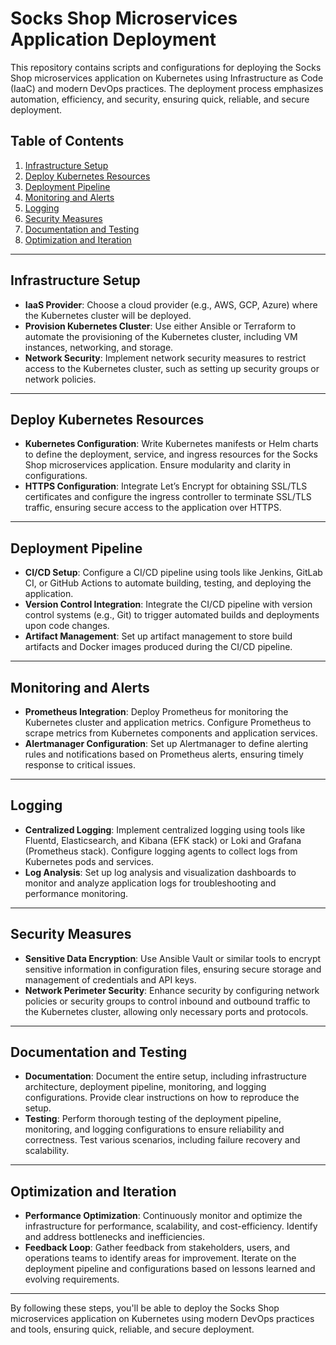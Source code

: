 # Socks Shop Microservices Application Deployment

This repository contains scripts and configurations for deploying the Socks Shop microservices application on Kubernetes using Infrastructure as Code (IaaC) and modern DevOps practices. The deployment process emphasizes automation, efficiency, and security, ensuring quick, reliable, and secure deployment.

## Table of Contents

1. [Infrastructure Setup](#infrastructure-setup)
2. [Deploy Kubernetes Resources](#deploy-kubernetes-resources)
3. [Deployment Pipeline](#deployment-pipeline)
4. [Monitoring and Alerts](#monitoring-and-alerts)
5. [Logging](#logging)
6. [Security Measures](#security-measures)
7. [Documentation and Testing](#documentation-and-testing)
8. [Optimization and Iteration](#optimization-and-iteration)

---

## Infrastructure Setup

- **IaaS Provider**: Choose a cloud provider (e.g., AWS, GCP, Azure) where the Kubernetes cluster will be deployed.
- **Provision Kubernetes Cluster**: Use either Ansible or Terraform to automate the provisioning of the Kubernetes cluster, including VM instances, networking, and storage.
- **Network Security**: Implement network security measures to restrict access to the Kubernetes cluster, such as setting up security groups or network policies.

---

## Deploy Kubernetes Resources

- **Kubernetes Configuration**: Write Kubernetes manifests or Helm charts to define the deployment, service, and ingress resources for the Socks Shop microservices application. Ensure modularity and clarity in configurations.
- **HTTPS Configuration**: Integrate Let’s Encrypt for obtaining SSL/TLS certificates and configure the ingress controller to terminate SSL/TLS traffic, ensuring secure access to the application over HTTPS.

---

## Deployment Pipeline

- **CI/CD Setup**: Configure a CI/CD pipeline using tools like Jenkins, GitLab CI, or GitHub Actions to automate building, testing, and deploying the application.
- **Version Control Integration**: Integrate the CI/CD pipeline with version control systems (e.g., Git) to trigger automated builds and deployments upon code changes.
- **Artifact Management**: Set up artifact management to store build artifacts and Docker images produced during the CI/CD pipeline.

---

## Monitoring and Alerts

- **Prometheus Integration**: Deploy Prometheus for monitoring the Kubernetes cluster and application metrics. Configure Prometheus to scrape metrics from Kubernetes components and application services.
- **Alertmanager Configuration**: Set up Alertmanager to define alerting rules and notifications based on Prometheus alerts, ensuring timely response to critical issues.

---

## Logging

- **Centralized Logging**: Implement centralized logging using tools like Fluentd, Elasticsearch, and Kibana (EFK stack) or Loki and Grafana (Prometheus stack). Configure logging agents to collect logs from Kubernetes pods and services.
- **Log Analysis**: Set up log analysis and visualization dashboards to monitor and analyze application logs for troubleshooting and performance monitoring.

---

## Security Measures

- **Sensitive Data Encryption**: Use Ansible Vault or similar tools to encrypt sensitive information in configuration files, ensuring secure storage and management of credentials and API keys.
- **Network Perimeter Security**: Enhance security by configuring network policies or security groups to control inbound and outbound traffic to the Kubernetes cluster, allowing only necessary ports and protocols.

---

## Documentation and Testing

- **Documentation**: Document the entire setup, including infrastructure architecture, deployment pipeline, monitoring, and logging configurations. Provide clear instructions on how to reproduce the setup.
- **Testing**: Perform thorough testing of the deployment pipeline, monitoring, and logging configurations to ensure reliability and correctness. Test various scenarios, including failure recovery and scalability.

---

## Optimization and Iteration

- **Performance Optimization**: Continuously monitor and optimize the infrastructure for performance, scalability, and cost-efficiency. Identify and address bottlenecks and inefficiencies.
- **Feedback Loop**: Gather feedback from stakeholders, users, and operations teams to identify areas for improvement. Iterate on the deployment pipeline and configurations based on lessons learned and evolving requirements.

---

By following these steps, you'll be able to deploy the Socks Shop microservices application on Kubernetes using modern DevOps practices and tools, ensuring quick, reliable, and secure deployment.
